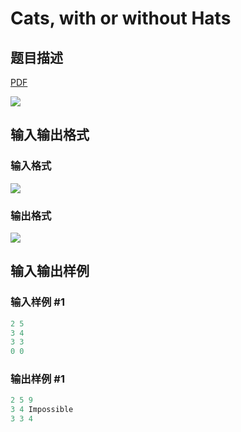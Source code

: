 # Cats, with or without Hats

## 题目描述

[problemUrl]: https://uva.onlinejudge.org/index.php?option=com_onlinejudge&Itemid=8&category=16&page=show_problem&problem=1434

[PDF](https://uva.onlinejudge.org/external/104/p10493.pdf)

![](https://cdn.luogu.com.cn/upload/vjudge_pic/UVA10493/973a876a06e168dc55d27e192dd80cd58a850a0c.png)

## 输入输出格式

### 输入格式

![](https://cdn.luogu.com.cn/upload/vjudge_pic/UVA10493/542e39679b03f2020a5a34a9c6c892e74637b0cb.png)

### 输出格式

![](https://cdn.luogu.com.cn/upload/vjudge_pic/UVA10493/e2755e3223fdde8b20edeefd42cd20c824af4dca.png)

## 输入输出样例

### 输入样例 #1

```cpp
2 5
3 4
3 3
0 0
```


### 输出样例 #1

```cpp
2 5 9
3 4 Impossible
3 3 4
```


